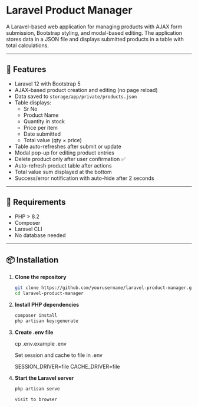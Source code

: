 # Laravel Product Manager

A Laravel-based web application for managing products with AJAX form submission, Bootstrap styling, and modal-based editing. The application stores data in a JSON file and displays submitted products in a table with total calculations.

---

## 🚀 Features

- Laravel 12 with Bootstrap 5
- AJAX-based product creation and editing (no page reload)
- Data saved to `storage/app/private/products.json`
- Table displays:
  - Sr No
  - Product Name
  - Quantity in stock
  - Price per item
  - Date submitted
  - Total value (qty × price)
- Table auto-refreshes after submit or update
- Modal pop-up for editing product entries
- Delete product only after user confirmation ✅
- Auto-refresh product table after actions
- Total value sum displayed at the bottom
- Success/error notification with auto-hide after 2 seconds

---

## 🧱 Requirements

- PHP > 8.2
- Composer
- Laravel CLI
- No database needed
---

## 📦 Installation

1. **Clone the repository**
   ```bash
   git clone https://github.com/yourusername/laravel-product-manager.git
   cd laravel-product-manager

2. **Install PHP dependencies**
    ```bash
    composer install
    php artisan key:generate

3. **Create .env file**

    cp .env.example .env

    Set session and cache to file in .env 

    SESSION_DRIVER=file
    CACHE_DRIVER=file

4. **Start the Laravel server**
    ```bash
    php artisan serve 

    visit to browser



